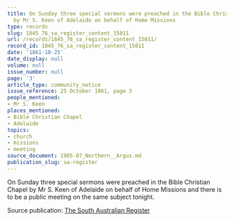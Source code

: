 ```yaml
---
title: On Sunday three special sermons were preached in the Bible Christian Chapel
  by Mr S. Keen of Adelaide on behalf of Home Missions
type: records
slug: 1845_76_sa_register_content_15011
url: /records/1845_76_sa_register_content_15011/
record_id: 1845_76_sa_register_content_15011
date: '1861-10-25'
date_display: null
volume: null
issue_number: null
page: '3'
article_type: community_notice
issue_reference: 25 October 1861, page 3
people_mentioned:
- Mr S. Keen
places_mentioned:
- Bible Christian Chapel
- Adelaide
topics:
- church
- missions
- meeting
source_document: 1985-87_Northern__Argus.md
publication_slug: sa-register
---
```


On Sunday three special sermons were preached in the Bible Christian Chapel by Mr S. Keen of Adelaide on behalf of Home Missions and there is to be a public meeting on the same subject tonight.

Source publication: [The South Australian Register](/publications/sa-register/)
